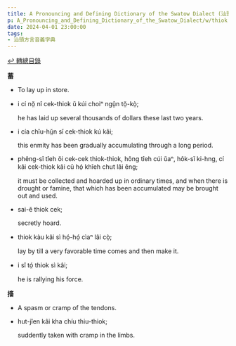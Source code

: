 ```yaml
---
title: A Pronouncing and Defining Dictionary of the Swatow Dialect (汕頭方言音義字典) / thiok
p: A_Pronouncing_and_Defining_Dictionary_of_the_Swatow_Dialect/w/thiok
date: 2024-04-01 23:00:00
tags: 
- 汕頭方言音義字典
---
```


[↩️ 轉總目錄](/A_Pronouncing_and_Defining_Dictionary_of_the_Swatow_Dialect)


**蓄**
- To lay up in store.

- i cí nŏ̤ nî cek-thiok ŭ kúi choiⁿ ngṳ̂n tŏ̤-kò̤;

  he has laid up several thousands of dollars these last two years.

- i cía chîu-hṳ̆n sĭ cek-thiok kú kâi;

  this enmity has been gradually accumulating through a long period.

- phêng-sî tîeh ŏi cek-cek thiok-thiok, hông tîeh cúi ŭaⁿ, hôk-sĭ ki-hng, cí kâi cek-thiok kâi cū hó̤ khîeh chut lâi ēng;

  it must be collected and hoarded up in ordinary times, and when there is drought or famine, that which has been accumulated may be brought out and used.

- sai-ĕ thiok cek;

  secretly hoard.

- thiok kàu kâi sì hó̤-hó̤ cìaⁿ lâi cò̤;

  lay by till a very favorable time comes and then make it.

- i sĭ tó̤ thiok sì kâi;

  he is rallying his force.

**搐**
- A spasm or cramp of the tendons.

- hut-jîen kâi kha chíu thiu-thiok;

  suddently taken with cramp in the limbs.